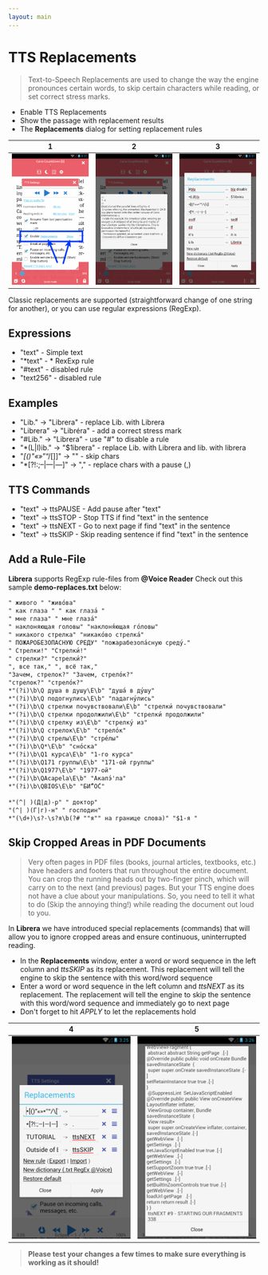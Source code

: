 ```yaml
---
layout: main
---
```


# TTS Replacements

> Text-to-Speech Replacements are used to change the way the engine pronounces certain words, to skip certain characters while reading, or set correct stress marks.

* Enable TTS Replacements
* Show the passage with replacement results
* The **Replacements** dialog for setting replacement rules

|1|2|3|
|-|-|-|
|![](1.png)|![](2.png)|![](3.png)|

Classic replacements are supported (straightforward change of one string for another), or you can use regular expressions (RegExp).

## Expressions

* "text" - Simple text
* "*text" - * RexExp rule
* "#text" -  disabled rule
* "text256" - disabled rule

## Examples

* "Lib." -> "Librera" - replace Lib. with Librera  
* "Librera" -> "Libréra" - add a correct stress mark
* "#Lib." -> "Librera" - use "#" to disable a rule
* "*(L&#124;l)ib." -> "$1ibrera" - replace Lib. with Librera and lib. with librera
* "*[()"«»*”“/[]]" -> "" - skip chars
* "*[?!:;–|—|―]" -> "," - replace chars with a pause (,)

## TTS Commands

* "text" -> ttsPAUSE - Add pause after "text"
* "text" -> ttsSTOP  - Stop TTS if find "text" in the sentence 
* "text" -> ttsNEXT  - Go to next page if find "text" in the sentence 
* "text" -> ttsSKIP  - Skip reading sentence if find "text" in the sentence

## Add a Rule-File

**Librera** supports RegExp rule-files from **@Voice Reader**
Check out this sample **demo-replaces.txt** below:

```
" живого " "живо́ва"
" как глаза " " как глаза́ "
" мне глаза" " мне глаза́"
" наклоняющая головы" "наклоня́ющая го́ловы"
" никакого стрелка" "никако́во стрелка́"
" ПОЖАРОБЕЗОПАСНУЮ СРЕДУ" "пожарабезопа́сную среду́."
" Стрелки!" "Стрелки́!"
" стрелки?" "стрелки́?"
", все так," ", всё так,"
"Зачем, стрелок?" "Зачем, стрело́к?"
"стрелок?" "стрело́к?"
*"(?i)\b\Q душа в душу\E\b" "душа́ в ду́шу"
*"(?i)\b\Q подогнулись\E\b" "падагну́лись"
*"(?i)\b\Q стрелки почувствовали\E\b" "стрелки́ почувствовали"
*"(?i)\b\Q стрелки продолжили\E\b" "стрелки́ продолжили"
*"(?i)\b\Q стрелку из\E\b" "стрелку́ из"
*"(?i)\b\Q стрелок\E\b" "стрело́к"
*"(?i)\b\Q стрелы\E\b" "стре́лы"
*"(?i)\b\Q*\E\b" "сно́ска"
*"(?i)\b\Q1 курса\E\b" "1-го курса"
*"(?i)\b\Q171 группы\E\b" "171-ой группы"
*"(?i)\b\Q1977\E\b" "1977-ой"
*"(?i)\b\QAcapela\E\b" "Акапэ́'ла"
*"(?i)\b\QBIOS\E\b" "БИ́“О́С"

*"(^| )(Д|д)-р" " доктор"
"(^| )(Г|г)-н" " господин"
*"(\d+)\s?-\s?я\b(?# ""я"" на границе слова)" "$1-я "
```
## Skip Cropped Areas in PDF Documents
> Very often pages in PDF files (books, journal articles, textbooks, etc.) have headers and footers that run throughout the entire document. You can crop the running heads out by two-finger pinch, which will carry on to the next (and previous) pages. But your TTS engine does not have a clue about your manipulations. So, you need to tell it what to do (Skip the annoying thing!) while reading the document out loud to you.

In **Librera** we have introduced special replacements (commands) that will allow you to ignore cropped areas and ensure continuous, uninterrupted reading.
* In the **Replacements** window, enter a word or word sequence in the left column and _ttsSKIP_ as its replacement. This replacement will tell the engine to skip the sentence with this word/word sequence
* Enter a word or word sequence in the left column and _ttsNEXT_ as its replacement. The replacement will tell the engine to skip the sentence with this word/word sequence and immediately go to next page
* Don't forget to hit _APPLY_ to let the replacements hold

|4|5|
|-|-|
|![](4.png)|![](5.png)|

> **Please test your changes a few times to make sure everything is working as it should!**
